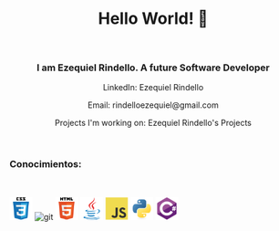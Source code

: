 <style>
    a {
        text-decoration: none;
    }
</style>
<h1 style="text-align: center">Hello World! 👋</h1>
<br />
<h3 style="text-align: center">
  I am Ezequiel Rindello. A future Software Developer
</h3>

<p style="text-align: center">
      LinkedIn:
      <a href="https://www.linkedin.com/in/ezequiel-rindello/" target="_blank"
        >Ezequiel Rindello</a
      >
    </p>

  <p style="text-align: center">
      Email:
      <a href="mailto:rindelloezequiel@gmail.com">rindelloezequiel@gmail.com</a>
    </p>

  <p style="text-align: center">
      Projects I'm working on:
      <a href="https://ezequielrindello.github.io/Projets/" target="_blank"
        >Ezequiel Rindello's Projects</a
      >
    </p>

  <br />
    <h3>Conocimientos:</h3>
    <br />
    <p>
      <a href="https://www.w3schools.com/css/" target="_blank" rel="noreferrer">
        <img
          src="https://raw.githubusercontent.com/devicons/devicon/master/icons/css3/css3-original-wordmark.svg"
          alt="css3"
          width="40"
          height="40"
        />
      </a>
      <a href="https://git-scm.com/" target="_blank" rel="noreferrer">
        <img
          src="https://www.vectorlogo.zone/logos/git-scm/git-scm-icon.svg"
          alt="git"
          width="40"
          height="40"
        />
      </a>
      <a href="https://www.w3.org/html/" target="_blank" rel="noreferrer">
        <img
          src="https://raw.githubusercontent.com/devicons/devicon/master/icons/html5/html5-original-wordmark.svg"
          alt="html5"
          width="40"
          height="40"
        />
      </a>
      <a href="https://www.java.com" target="_blank" rel="noreferrer">
        <img
          src="https://raw.githubusercontent.com/devicons/devicon/master/icons/java/java-original.svg"
          alt="java"
          width="40"
          height="40"
        />
      </a>
      <a
        href="https://developer.mozilla.org/en-US/docs/Web/JavaScript"
        target="_blank"
        rel="noreferrer"
      >
        <img
          src="https://raw.githubusercontent.com/devicons/devicon/master/icons/javascript/javascript-original.svg"
          alt="javascript"
          width="40"
          height="40"
        />
      </a>
      <a href="https://www.python.org" target="_blank" rel="noreferrer">
        <img
          src="https://raw.githubusercontent.com/devicons/devicon/master/icons/python/python-original.svg"
          alt="python"
          width="40"
          height="40"
        />
      </a>
      <a
        href="https://es.wikipedia.org/wiki/C_Sharp"
        target="_blank"
        rel="noreferrer"
      >
        <img
          src="https://raw.githubusercontent.com/devicons/devicon/master/icons/csharp/csharp-original.svg"
          alt="c#"
          width="40"
          height="40"
        />
      </a>
    </p>

